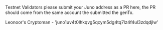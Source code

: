 Testnet Validators please submit your Juno address as a PR here, the PR should come from the same account the submitted the genTx.

Leonoor's Cryptoman - 'juno1uv4t0lhkqvg5qcym5dg4tq7lz4f4ul3zdqdjlw'
